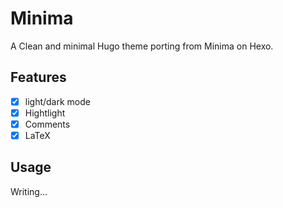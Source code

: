# Minima

A Clean and minimal Hugo theme porting from Minima on Hexo.

## Features

- [x] light/dark mode
- [x] Hightlight
- [x] Comments
- [x] LaTeX

## Usage

Writing...

